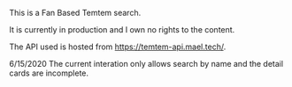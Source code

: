 This is a Fan Based Temtem search.

It is currently in production and I own no rights to the content.

The API used is hosted from https://temtem-api.mael.tech/.

6/15/2020
The current interation only allows search by name and the detail cards are incomplete.